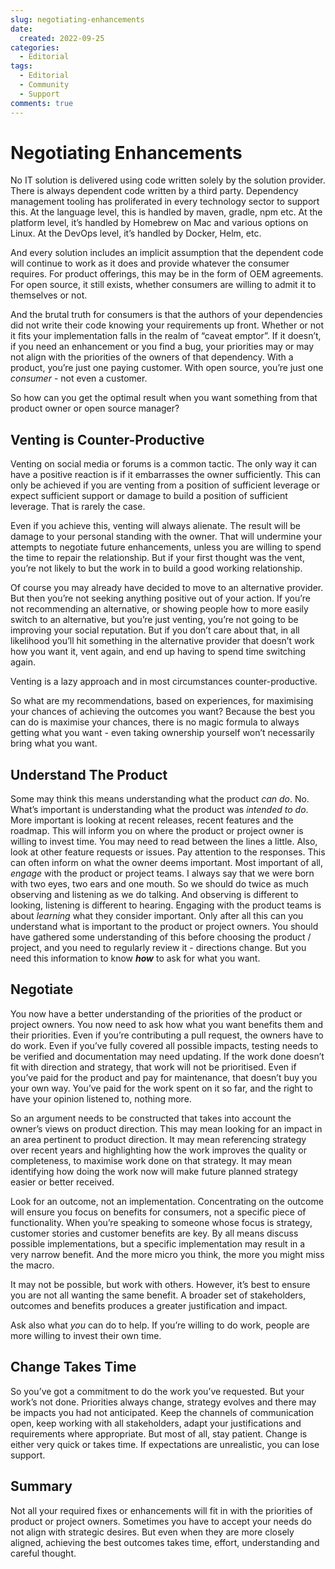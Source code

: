 ```yaml
---
slug: negotiating-enhancements
date: 
  created: 2022-09-25
categories:
  - Editorial
tags: 
  - Editorial
  - Community
  - Support
comments: true
---
```

# Negotiating Enhancements

No IT solution is delivered using code written solely by the solution provider. There is always dependent code written by a third party. Dependency management tooling has proliferated in every technology sector to support this. At the language level, this is handled by maven, gradle, npm etc. At the platform level, it’s handled by Homebrew on Mac and various options on Linux. At the DevOps level, it’s handled by Docker, Helm, etc.

And every solution includes an implicit assumption that the dependent code will continue to work as it does and provide whatever the consumer requires. For product offerings, this may be in the form of OEM agreements. For open source, it still exists, whether consumers are willing to admit it to themselves or not.

<!-- more -->

And the brutal truth for consumers is that the authors of your dependencies did not write their code knowing your requirements up front. Whether or not it fits your implementation falls in the realm of “caveat emptor”. If it doesn’t, if you need an enhancement or you find a bug, your priorities may or may not align with the priorities of the owners of that dependency. With a product, you’re just one paying customer. With open source, you’re just one *consumer* - not even a customer.

So how can you get the optimal result when you want something from that product owner or open source manager?

## Venting is Counter-Productive

Venting on social media or forums is a common tactic. The only way it can have a positive reaction is if it embarrasses the owner sufficiently. This can only be achieved if you are venting from a position of sufficient leverage or expect sufficient support or damage to build a position of sufficient leverage. That is rarely the case.

Even if you achieve this, venting will always alienate. The result will be damage to your personal standing with the owner. That will undermine your attempts to negotiate future enhancements, unless you are willing to spend the time to repair the relationship. But if your first thought was the vent, you’re not likely to but the work in to build a good working relationship.

Of course you may already have decided to move to an alternative provider. But then you’re not seeking anything positive out of your action. If you’re not recommending an alternative, or showing people how to more easily switch to an alternative, but you’re just venting, you’re not going to be improving your social reputation. But if you don’t care about that, in all likelihood you’ll hit something in the alternative provider that doesn’t work how you want it, vent again, and end up having to spend time switching again.

Venting is a lazy approach and in most circumstances counter-productive.

So what are my recommendations, based on experiences, for maximising your chances of achieving the outcomes you want? Because the best you can do is maximise your chances, there is no magic formula to always getting what you want - even taking ownership yourself won’t necessarily bring what you want.

## Understand The Product

Some may think this means understanding what the product *can do*. No. What’s important is understanding what the product was *intended to do*. More important is looking at recent releases, recent features and the roadmap. This will inform you on where the product or project owner is willing to invest time. You may need to read between the lines a little.
Also, look at other feature requests or issues. Pay attention to the responses. This can often inform on what the owner deems important.
Most important of all, *engage* with the product or project teams. I always say that we were born with two eyes, two ears and one mouth. So we should do twice as much observing and listening as we do talking. And observing is different to looking, listening is different to hearing. Engaging with the product teams is about *learning* what they consider important.
Only after all this can you understand what is important to the product or project owners. You should have gathered some understanding of this before choosing the product / project, and you need to regularly review it - directions change. But you need this information to know ***how*** to ask for what you want.

## Negotiate

You now have a better understanding of the priorities of the product or project owners. You now need to ask how what you want benefits them and their priorities. Even if you’re contributing a pull request, the owners have to do work. Even if you’ve fully covered all possible impacts, testing needs to be verified and documentation may need updating. If the work done doesn’t fit with direction and strategy, that work will not be prioritised. Even if you’ve paid for the product and pay for maintenance, that doesn’t buy you your own way. You’ve paid for the work spent on it so far, and the right to have your opinion listened to, nothing more.

So an argument needs to be constructed that takes into account the owner’s views on product direction. This may mean looking for an impact in an area pertinent to product direction. It may mean referencing strategy over recent years and highlighting how the work improves the quality or completeness, to maximise work done on that strategy. It may mean identifying how doing the work now will make future planned strategy easier or better received.

Look for an outcome, not an implementation. Concentrating on the outcome will ensure you focus on benefits for consumers, not a specific piece of functionality. When you’re speaking to someone whose focus is strategy, customer stories and customer benefits are key. By all means discuss possible implementations, but a specific implementation may result in a very narrow benefit. And the more micro you think, the more you might miss the macro.

It may not be possible, but work with others. However, it’s best to ensure you are not all wanting the same benefit. A broader set of stakeholders, outcomes and benefits produces a greater justification and impact.

Ask also what *you* can do to help. If you’re willing to do work, people are more willing to invest their own time.

## Change Takes Time

So you’ve got a commitment to do the work you’ve requested. But your work’s not done. Priorities always change, strategy evolves and there may be impacts you had not anticipated. Keep the channels of communication open, keep working with all stakeholders, adapt your justifications and requirements where appropriate. But most of all, stay patient. Change is either very quick or takes time. If expectations are unrealistic, you can lose support.

## Summary

Not all your required fixes or enhancements will fit in with the priorities of product or project owners. Sometimes you have to accept your needs do not align with strategic desires. But even when they are more closely aligned, achieving the best outcomes takes time, effort, understanding and careful thought.

